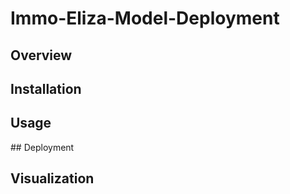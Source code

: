# Immo-Eliza-Model-Deployment

## Overview

## Installation

## Usage

## Deployment

## Visualization
